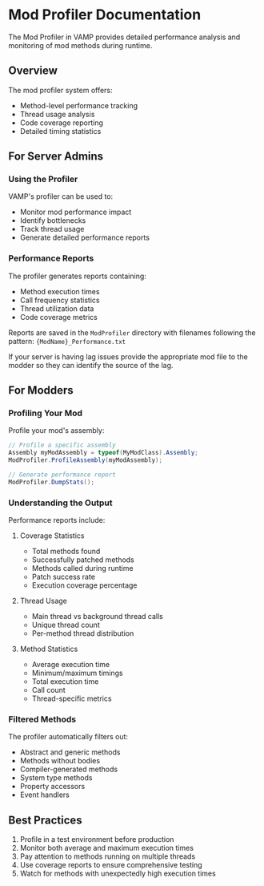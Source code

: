 
# Mod Profiler Documentation

The Mod Profiler in VAMP provides detailed performance analysis and monitoring of mod methods during runtime.

## Overview

The mod profiler system offers:
- Method-level performance tracking
- Thread usage analysis
- Code coverage reporting
- Detailed timing statistics

## For Server Admins

### Using the Profiler

VAMP's profiler can be used to:
- Monitor mod performance impact
- Identify bottlenecks
- Track thread usage
- Generate detailed performance reports

### Performance Reports

The profiler generates reports containing:
- Method execution times
- Call frequency statistics
- Thread utilization data
- Code coverage metrics

Reports are saved in the `ModProfiler` directory with filenames following the pattern: `{ModName}_Performance.txt`

If your server is having lag issues provide the appropriate mod file to the modder so they can identify the source of the lag.

## For Modders

### Profiling Your Mod

Profile your mod's assembly:

```csharp
// Profile a specific assembly
Assembly myModAssembly = typeof(MyModClass).Assembly;
ModProfiler.ProfileAssembly(myModAssembly);

// Generate performance report
ModProfiler.DumpStats();
```

### Understanding the Output

Performance reports include:

1. Coverage Statistics
   - Total methods found
   - Successfully patched methods
   - Methods called during runtime
   - Patch success rate
   - Execution coverage percentage

2. Thread Usage
   - Main thread vs background thread calls
   - Unique thread count
   - Per-method thread distribution

3. Method Statistics
   - Average execution time
   - Minimum/maximum timings
   - Total execution time
   - Call count
   - Thread-specific metrics

### Filtered Methods

The profiler automatically filters out:
- Abstract and generic methods
- Methods without bodies
- Compiler-generated methods
- System type methods
- Property accessors
- Event handlers

## Best Practices

1. Profile in a test environment before production
2. Monitor both average and maximum execution times
3. Pay attention to methods running on multiple threads
4. Use coverage reports to ensure comprehensive testing
5. Watch for methods with unexpectedly high execution times
